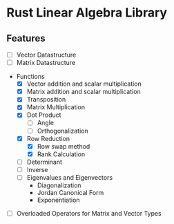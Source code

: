 # Rust Linear Algebra Library
## Features
- [ ] Vector Datastructure
- [ ] Matrix Datastructure
- Functions
    - [x] Vector addition and scalar multiplication
    - [x] Matrix addition and scalar multiplication
    - [x] Transposition
    - [x] Matrix Multiplication
    - [x] Dot Product
        - [ ] Angle
        - [ ] Orthogonalization
    - [x] Row Reduction
        - [x] Row swap method
        - [x] Rank Calculation
    - [ ] Determinant
    - [ ] Inverse
    - [ ] Eigenvalues and Eigenvectors
        - Diagonalization
        - Jordan Canonical Form
        - Exponentiation

- [ ] Overloaded Operators for Matrix and Vector Types